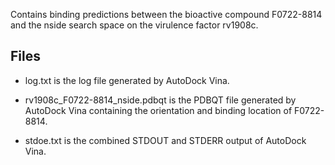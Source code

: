 Contains binding predictions between the bioactive compound F0722-8814 and the nside search space on the virulence factor rv1908c.

## Files

- log.txt is the log file generated by AutoDock Vina.

- rv1908c_F0722-8814_nside.pdbqt is the PDBQT file generated by AutoDock Vina containing the orientation and binding location of F0722-8814.

- stdoe.txt is the combined STDOUT and STDERR output of AutoDock Vina.

